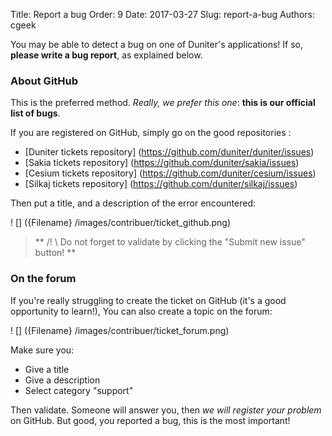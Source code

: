 Title: Report a bug
Order: 9
Date: 2017-03-27
Slug: report-a-bug
Authors: cgeek

You may be able to detect a bug on one of Duniter's applications! If so, **please write a bug report**, as explained below.

### About GitHub

This is the preferred method. *Really, we prefer this one*: **this is our official list of bugs**.

If you are registered on GitHub, simply go on the good repositories :

* [Duniter tickets repository] (https://github.com/duniter/duniter/issues)
* [Sakia tickets repository] (https://github.com/duniter/sakia/issues)
* [Cesium tickets repository] (https://github.com/duniter/cesium/issues)
* [Silkaj tickets repository] (https://github.com/duniter/silkaj/issues)

Then put a title, and a description of the error encountered:

! [] ({Filename} /images/contribuer/ticket_github.png)

> ** /! \ Do not forget to validate by clicking the "Submit new issue" button! **

### On the forum

If you're really struggling to create the ticket on GitHub (it's a good opportunity to learn!), You can also create a topic on the forum:

! [] ({Filename} /images/contribuer/ticket_forum.png)

Make sure you:

* Give a title
* Give a description
* Select category "support"

Then validate. Someone will answer you, then *we will register your problem* on GitHub. But good, you reported a bug, this is the most important!
